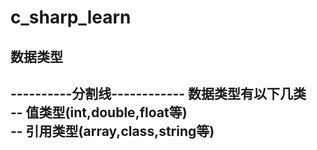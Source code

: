 # c_sharp_learn
## 数据类型  
----------分割线------------
数据类型有以下几类  
-- 值类型(int,double,float等)  
-- 引用类型(array,class,string等)  
-- 
